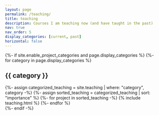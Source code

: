 ```yaml
---
layout: page
permalink: /teaching/
title: teaching
description: Courses I am teaching now (and have taught in the past)
nav: true
nav_order: 5
display_categories: [current, past]
horizontal: false
---
```


<!-- pages/teaching.md -->
<div class="teaching">
{%- if site.enable_project_categories and page.display_categories %}
  <!-- Display categorized teaching -->
  {%- for category in page.display_categories %}
  <h2 class="category">{{ category }}</h2>
  {%- assign categorized_teaching = site.teaching | where: "category", category -%}
  {%- assign sorted_teaching = categorized_teaching | sort: "importance" %}
  <!-- Generate cards for each project -->
  {%- for project in sorted_teaching -%}
      {% include teaching.html %}
  {%- endfor %}
  </div>
{%- endif -%}